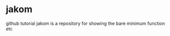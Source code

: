 # jakom
github tutorial
jakom is a repository for showing the bare minimum function etc
































